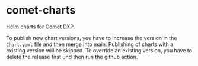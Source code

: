 # comet-charts

Helm charts for Comet DXP.

To publish new chart versions, you have to increase the version in the `Chart.yaml` file and then merge into main.
Publishing of charts with a existing version will be skipped.
To override an existing version, you have to delete the release first und then run the github action.
